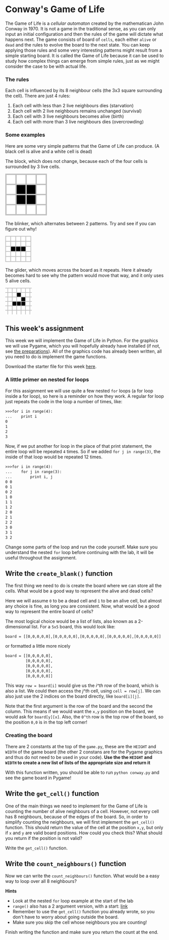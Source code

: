 
# Conway's Game of Life

The Game of Life is a _cellular automaton_ created by the mathematican John
Conway in 1970. It is not a game in the traditional sense, as you can only 
input an initial configuration and then the rules of the game will dictate what 
happens next. The game consists of board of `cells`, each either `alive` or
`dead` and the rules to evolve the board to the next state. You can keep
applying those rules and some very interesting patterns might result from 
a simple starting board. It is called the Game of Life because it can be used 
to study how complex things can emerge from simple rules, just as we might 
consider the case to be with actual life.

### The rules

Each cell is influenced by its 8 neighbour cells (the 3x3 square surrounding 
the cell). There are just 4 rules:

1. Each cell with less than 2 live neighbours dies (starvation)
2. Each cell with 2 live neighbours remains unchanged (survival)
3. Each cell with 3 live neighbours becomes alive (birth)
2. Each cell with more than 3 live neighbours dies (overcrowding)

### Some examples

Here are some very simple patterns that the Game of Life can produce. (A black 
cell is alive and a white cell is dead)

The block, which does not change, because each of the four cells is surrounded 
by 3 live cells.

![Block](block.svg)

The blinker, which alternates between 2 patterns. Try and see if you can figure 
out why!

![Blinker](blinker.gif)

The glider, which moves across the board as it repeats. Here it already becomes 
hard to see why the pattern would move that way, and it only uses 5 alive
cells.

![Glider](glider.gif)

## This week's assignment

This week we will implement the Game of Life in Python. For the graphics we 
will use Pygame, which you will hopefully already have installed (if not, see 
[the preparations](http://progik.mprog.nl/preparation/week-7)). All of the 
graphics code has already been written, all you need to do is implement the 
game functions.

Download the starter file for this week [here](conway.py).

### A little primer on nested for loops

For this assignment we will use quite a few nested `for` loops (a for loop 
inside a for loop), so here is a reminder on how they work. A regular for loop 
just repeats the code in the loop a number of times, like:

    >>>for i in range(4):
    ...    print i
    0
    1
    2
    3

Now, if we put another for loop in the place of that print statement, the entire
loop will be repeated `4` times. So if we added `for j in range(3)`, the inside 
of that loop would be repeated 12 times.

    >>>for i in range(4):
    ...    for j in range(3):
    ...        print i, j
    0 0
    0 1
    0 2
    1 0
    1 1
    1 2
    2 0
    2 1
    2 2
    3 0
    3 1
    3 2

Change some parts of the loop and run the code yourself. Make sure you 
understand the nested `for` loop before continuing with the lab, it will be 
useful throughout the assignment. 

## Write the `create_blank()` function

The first thing we need to do is create the board where we can store all the 
cells. What would be a good way to represent the alive and dead cells?

Here we will assume `0` to be a dead cell and `1` to be an alive cell, but 
almost any choice is fine, as long you are consistent. Now, what would be a 
good way to represent the entire board of cells?

The most logical choice would be a list of lists, also known as a 2-dimensional 
list. For a `5x5` board, this would look like:

    board = [[0,0,0,0,0],[0,0,0,0,0],[0,0,0,0,0],[0,0,0,0,0],[0,0,0,0,0]]

or formatted a little more nicely

    board = [[0,0,0,0,0],
             [0,0,0,0,0],
             [0,0,0,0,0],
             [0,0,0,0,0],
             [0,0,0,0,0]]

This way `row = board[i]` would give us the _i^th_ row of the board, which is
also a list. We could then access the _j^th_ cell, using `cell = row[j]`. We can 
also just use the 2 indices on the board directly, like `board[i][j]`.

Note that the first argument is the row of the board and the second the column. 
This means if we would want the `x,y` position on the board, we would ask for 
`board[y][x]`. Also, the `0^th` row is the top row of the board, so the position 
`0,0` is in the top left corner! 

### Creating the board

There are 2 constants at the top of the `game.py`, these are the `HEIGHT` and 
`WIDTH` of the game board (the other 2 constans are for the Pygame graphics and 
thus do not need to be used in your code). **Use the the `HEIGHT` and `WIDTH` to 
create a new list of lists of the appropriate size and return it**

With this function written, you should be able to run `python conway.py` and 
see the game board in Pygame!

## Write the `get_cell()` function

One of the main things we need to implement for the Game of Life is counting 
the number of alive neighbours of a cell. However, not every cell has 8 
neighbours, because of the edges of the board. So, in order to simplify counting 
the neighbours, we will first implement the `get_cell()` function. This should 
return the value of the cell at the position `x,y`, but only if `x` and `y` 
are valid board positions. How could you check this? What should you return if
the position is not valid?

Write the `get_cell()` function.

## Write the `count_neighbours()` function

Now we can write the `count_neighbours()` function. What would be a easy way to 
loop over all 8 neighbours?

**Hints** 

* Look at the nested `for` loop example at the start of the lab
* `range()` also has a 2 argument version, with a start: [link](https://docs.python.org/2/library/functions.html#range)
* Remember to use the  `get_cell()` function you already wrote, so you don't have to worry about going outside the board.
* Make sure you skip the cell whose neighbours you are counting!

Finish writing the function and make sure you return the count at the end.

